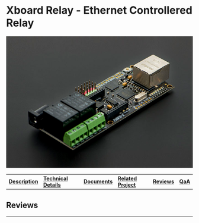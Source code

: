 # **Xboard Relay - Ethernet Controllered Relay**

<img src="../static/xboard_relay.png">

|                                    |                                                |                                 |                                             |                             |                     |
| :--------------------------------- | :--------------------------------------------- | :------------------------------ | :------------------------------------------ | :-------------------------- | :------------------ |
| [**Description**](../varFormat.md) | [**Technical Details**](./technicalDetails.md) | [**Documents**](./documents.md) | [**Related Project**](./relatedProjects.md) | [**Reviews**](./reviews.md) | [**QaA**](./QnA.md) |

## **Reviews**

---
